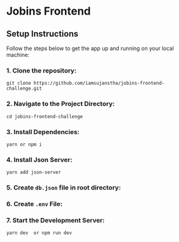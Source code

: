 # Jobins Frontend

## Setup Instructions

Follow the steps below to get the app up and running on your local machine:

### 1. **Clone the repository**:
   ```
   git clone https://github.com/iamsujanstha/jobins-frontend-challenge.git
```
### 2. **Navigate to the Project Directory**:
```
cd jobins-frontend-challenge
```

### 3. **Install Dependencies**:
```
yarn or npm i
```

### 4. **Install Json Server**:
```
yarn add json-server
```

### 5. **Create `db.json` file in root directory**:

### 6. **Create `.env` File**:

### 7. **Start the Development Server**:
 ```
 yarn dev  or npm run dev
 ```



